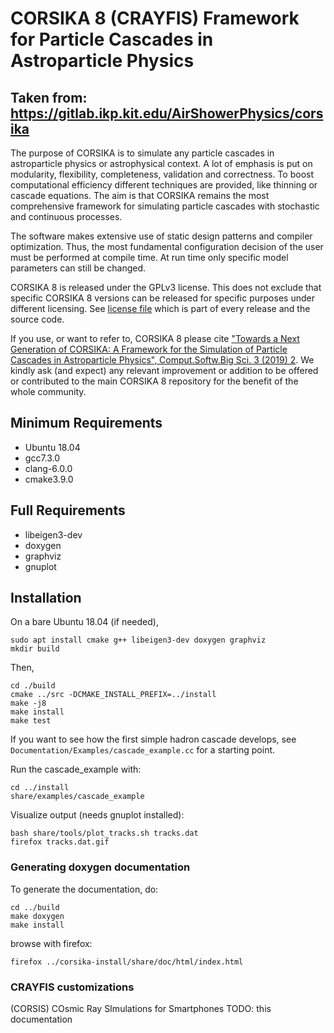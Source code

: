 # CORSIKA 8 (CRAYFIS) Framework for Particle Cascades in Astroparticle Physics 

## Taken from: https://gitlab.ikp.kit.edu/AirShowerPhysics/corsika

The purpose of CORSIKA is to simulate any particle cascades in
astroparticle physics or astrophysical context. A lot of emphasis is
put on modularity, flexibility, completeness, validation and
correctness. To boost computational efficiency different techniques
are provided, like thinning or cascade equations. The aim is that
CORSIKA remains the most comprehensive framework for simulating
particle cascades with stochastic and continuous processes.

The software makes extensive use of static design patterns and
compiler optimization. Thus, the most fundamental configuration
decision of the user must be performed at compile time. At run time
only specific model parameters can still be changed.

CORSIKA 8 is released under the GPLv3 license. This does not exclude
that specific CORSIKA 8 versions can be released for specific purposes
under different licensing. See [license 
file](https://gitlab.ikp.kit.edu/AirShowerPhysics/corsika/blob/master/LICENSE)
which is part of every release and the source code.

If you use, or want to refer to, CORSIKA 8 please cite ["Towards a Next
Generation of CORSIKA: A Framework for the Simulation of Particle
Cascades in Astroparticle Physics", Comput.Softw.Big Sci. 3 (2019)
2](https://doi.org/10.1007/s41781-018-0013-0). We kindly ask (and
expect) any relevant improvement or addition to be offered or
contributed to the main CORSIKA 8 repository for the benefit of the
whole community.

## Minimum Requirements
* Ubuntu 18.04
* gcc7.3.0
* clang-6.0.0
* cmake3.9.0

## Full Requirements
* libeigen3-dev
* doxygen
* graphviz
* gnuplot

## Installation

On a bare Ubuntu 18.04 (if needed),
```
sudo apt install cmake g++ libeigen3-dev doxygen graphviz
mkdir build
```
Then,
```
cd ./build
cmake ../src -DCMAKE_INSTALL_PREFIX=../install
make -j8
make install
make test
```

If you want to see how the first simple hadron cascade develops, see `Documentation/Examples/cascade_example.cc` for a starting point. 

Run the cascade_example with: 
```
cd ../install
share/examples/cascade_example
```

Visualize output (needs gnuplot installed): 
```
bash share/tools/plot_tracks.sh tracks.dat 
firefox tracks.dat.gif 
```

### Generating doxygen documentation

To generate the documentation, do:
```
cd ../build
make doxygen
make install
```
browse with firefox:
```
firefox ../corsika-install/share/doc/html/index.html
```

### CRAYFIS customizations
(CORSIS) COsmic Ray SImulations for Smartphones
TODO: this documentation
